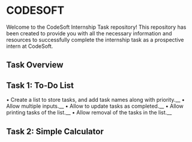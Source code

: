 # CODESOFT
Welcome to the CodeSoft Internship Task repository! This repository has been created to provide you with all the necessary information and resources to successfully complete the internship task as a prospective intern at CodeSoft.

## Task Overview

## Task 1: To-Do List 
• Create a list to store tasks, and add task names along with priority.__
• Allow multiple inputs.__
• Allow to update tasks as completed.__
• Allow printing tasks of the list.__
• Allow removal of the tasks in the list.__

## Task 2: Simple Calculator
